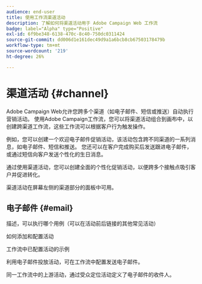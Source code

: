 ```yaml
---
audience: end-user
title: 使用工作流渠道活动
description: 了解如何将渠道活动用于 Adobe Campaign Web 工作流
badge: label="Alpha" type="Positive"
exl-id: 6f9be348-6138-470c-8c40-750dc0311424
source-git-commit: dd006d1e161dec49d9a1a6bcb8cb67503178479b
workflow-type: tm+mt
source-wordcount: '219'
ht-degree: 26%

---
```


# 渠道活动 {#channel}

Adobe Campaign Web允许您跨多个渠道（如电子邮件、短信或推送）自动执行营销活动。 使用Adobe Campaign工作流，您可以将渠道活动组合到画布中，以创建跨渠道工作流，这些工作流可以根据客户行为触发操作。

例如，您可以创建一个欢迎电子邮件促销活动，该活动包含跨不同渠道的一系列消息，如电子邮件、短信和推送。 您还可以在客户完成购买后发送跟进电子邮件，或通过短信向客户发送个性化的生日消息。

通过使用渠道活动，您可以创建全面的个性化促销活动，以便跨多个接触点吸引客户并促进转化。

渠道活动在屏幕左侧的渠道部分的面板中可用。

## 电子邮件 {#email}

描述，可以执行哪个用例（可以在活动前后链接的其他常见活动）

如何添加和配置活动

工作流中已配置活动的示例


利用电子邮件投放活动，可在工作流中配置发送电子邮件。

<!-- Scheduled emails available?

This can be a single send email and sent just once, or it can be a recurring email.
* Single send emails are standard emails, sent once.
* Recurring emails allow you to send the same email multiple times to different targets over a defined period. You can aggregate the deliveries per period in order to get reports that correspond to your needs.

When linked to a scheduler, you can define recurring emails.-->

同一工作流中的上游活动，通过受众定位活动定义了电子邮件的收件人。

<!--The message preparation is triggered according to the workflow execution parameters. From the message dashboard, you can select whether to request or not a manual confirmation to send the message (required by default). You can start the workflow manually or place a scheduler activity in the workflow to automate execution.-->